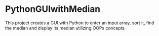 # PythonGUIwithMedian
This project creates a GUI with Python to enter an input array, sort it, find the median and display its median utilizing OOPs concepts.
